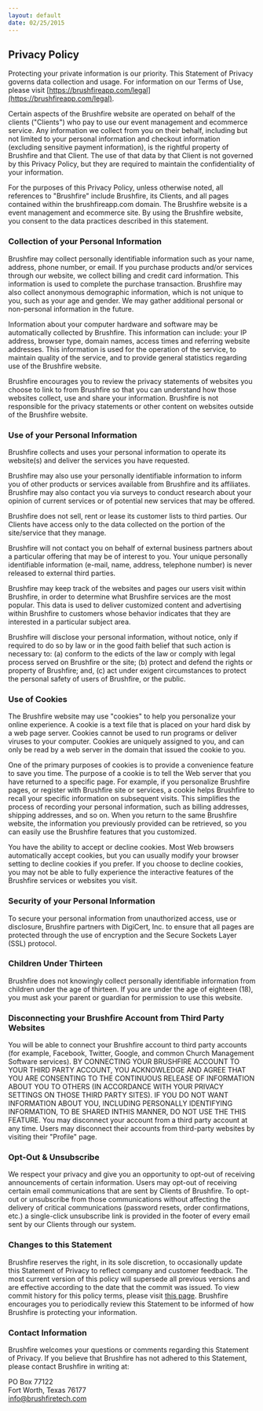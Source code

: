```yaml
---
layout: default
date: 02/25/2015
---
```


## Privacy Policy
 
Protecting your private information is our priority. This Statement of Privacy governs data collection and usage. For information on our Terms of Use, please visit [https://brushfireapp.com/legal](https://brushfireapp.com/legal).

Certain aspects of the Brushfire website are operated on behalf of the clients ("Clients") who pay to use our event management and ecommerce service. Any information we collect from you on their behalf, including but not limited to your personal information and checkout information (excluding sensitive payment information), is the rightful property of Brushfire and that Client. The use of that data by that Client is not governed by this Privacy Policy, but they are required to maintain the confidentiality of your information.

For the purposes of this Privacy Policy, unless otherwise noted, all references to "Brushfire" include Brushfire, its Clients, and all pages contained within the brushfireapp.com domain. The Brushfire website is a event management and ecommerce site. By using the Brushfire website, you consent to the data practices described in this statement.
 
### Collection of your Personal Information

Brushfire may collect personally identifiable information such as your name, address, phone number, or email. If you purchase products and/or services through our website, we collect billing and credit card information. This information is used to complete the purchase transaction. Brushfire may also collect anonymous demographic information, which is not unique to you, such as your age and gender. We may gather additional personal or non-personal information in the future.
 
Information about your computer hardware and software may be automatically collected by Brushfire. This information can include: your IP address, browser type, domain names, access times and referring website addresses. This information is used for the operation of the service, to maintain quality of the service, and to provide general statistics regarding use of the Brushfire website.
 
Brushfire encourages you to review the privacy statements of websites you choose to link to from Brushfire so that you can understand how those websites collect, use and share your information. Brushfire is not responsible for the privacy statements or other content on websites outside of the Brushfire website.
 
### Use of your Personal Information

Brushfire collects and uses your personal information to operate its website(s) and deliver the services you have requested.  
 
Brushfire may also use your personally identifiable information to inform you of other products or services available from Brushfire and its affiliates. Brushfire may also contact you via surveys to conduct research about your opinion of current services or of potential new services that may be offered.
 
Brushfire does not sell, rent or lease its customer lists to third parties. Our Clients have access only to the data collected on the portion of the site/service that they manage.
 
Brushfire will not contact you on behalf of external business partners about a particular offering that may be of interest to you. Your unique personally identifiable information (e-mail, name, address, telephone number) is never released to external third parties.
 
Brushfire may keep track of the websites and pages our users visit within Brushfire, in order to determine what Brushfire services are the most popular. This data is used to deliver customized content and advertising within Brushfire to customers whose behavior indicates that they are interested in a particular subject area.
 
Brushfire will disclose your personal information, without notice, only if required to do so by law or in the good faith belief that such action is necessary to: (a) conform to the edicts of the law or comply with legal process served on Brushfire or the site; (b) protect and defend the rights or property of Brushfire; and, (c) act under exigent circumstances to protect the personal safety of users of Brushfire, or the public.
 
### Use of Cookies

The Brushfire website may use "cookies" to help you personalize your online experience. A cookie is a text file that is placed on your hard disk by a web page server. Cookies cannot be used to run programs or deliver viruses to your computer. Cookies are uniquely assigned to you, and can only be read by a web server in the domain that issued the cookie to you.
 
One of the primary purposes of cookies is to provide a convenience feature to save you time. The purpose of a cookie is to tell the Web server that you have returned to a specific page. For example, if you personalize Brushfire pages, or register with Brushfire site or services, a cookie helps Brushfire to recall your specific information on subsequent visits. This simplifies the process of recording your personal information, such as billing addresses, shipping addresses, and so on. When you return to the same Brushfire website, the information you previously provided can be retrieved, so you can easily use the Brushfire features that you customized.
 
You have the ability to accept or decline cookies. Most Web browsers automatically accept cookies, but you can usually modify your browser setting to decline cookies if you prefer. If you choose to decline cookies, you may not be able to fully experience the interactive features of the Brushfire services or websites you visit.
 
### Security of your Personal Information

To secure your personal information from unauthorized access, use or disclosure, Brushfire partners with DigiCert, Inc. to ensure that all pages are protected through the use of encryption and the Secure Sockets Layer (SSL) protocol.
 
### Children Under Thirteen

Brushfire does not knowingly collect personally identifiable information from children under the age of thirteen. If you are under the age of eighteen (18), you must ask your parent or guardian for permission to use this website.
 
### Disconnecting your Brushfire Account from Third Party Websites

You will be able to connect your Brushfire account to third party accounts (for example, Facebook, Twitter, Google, and common Church Management Software services). BY CONNECTING YOUR BRUSHFIRE ACCOUNT TO YOUR THIRD PARTY ACCOUNT, YOU ACKNOWLEDGE AND AGREE THAT YOU ARE CONSENTING TO THE CONTINUOUS RELEASE OF INFORMATION ABOUT YOU TO OTHERS (IN ACCORDANCE WITH YOUR PRIVACY SETTINGS ON THOSE THIRD PARTY SITES). IF YOU DO NOT WANT INFORMATION ABOUT YOU, INCLUDING PERSONALLY IDENTIFYING INFORMATION, TO BE SHARED INTHIS MANNER, DO NOT USE THE THIS FEATURE. You may disconnect your account from a third party account at any time. Users may disconnect their accounts from third-party websites by visiting their "Profile" page.
 
### Opt-Out & Unsubscribe

We respect your privacy and give you an opportunity to opt-out of receiving announcements of certain information. Users may opt-out of receiving certain email communications that are sent by Clients of Brushfire. To opt-out or unsubscribe from those communications without affecting the delivery of critical communications (password resets, order confirmations, etc.) a single-click unsubscribe link is provided in the footer of every email sent by our Clients through our system.
 
### Changes to this Statement

Brushfire reserves the right, in its sole discretion, to occasionally update this Statement of Privacy to reflect company and customer feedback. The most current version of this policy will supersede all previous versions and are effective according to the date that the commit was issued. To view commit history for this policy terms, please visit [this page](https://github.com/brushfiretech/brushfire-legal/commits/gh-pages/privacy.md). Brushfire encourages you to periodically review this Statement to be informed of how Brushfire is protecting your information.
 
### Contact Information

Brushfire welcomes your questions or comments regarding this Statement of Privacy. If you believe that Brushfire has not adhered to this Statement, please contact Brushfire in writing at:
 
PO Box 77122  
Fort Worth, Texas 76177  
[info@brushfiretech.com](mailto:info@brushfiretech.com)

